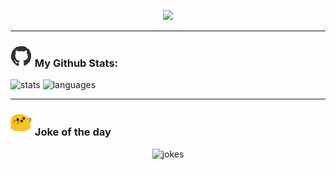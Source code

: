 <!-- Hello: https://github.com/denvercoder1/readme-typing-svg -->
<p align="center">
  <img src="https://readme-typing-svg.herokuapp.com?size=28&lines=Hi%2C%20I%27m%20Vicky%20Nguyen%20👋">
</p>

---
<!-- Stats: https://github.com/anuraghazra/github-readme-stats -->
### <img src='assets/github.gif' width="35"> My Github Stats:

<!-- <img alt="stats" src="https://github-readme-stats.vercel.app/api?username=iamvickynguyen&count_private=true&include_all_commits=true&show_icons=true&theme=default">
<img alt="languages" src="https://github-readme-stats.vercel.app/api/top-langs/?username=iamvickynguyen&langs_count=10&count_private=true&hide=html,css&hide_langs_below=0.09&theme=default&layout=compact"> -->

<img alt="stats" src="https://github-readme-stats-git-masterrstaa-rickstaa.vercel.app/api?username=iamvickynguyen&count_private=true&include_all_commits=true&show_icons=true&theme=default">
<img alt="languages" src="https://github-readme-stats-git-masterrstaa-rickstaa.vercel.app/api/top-langs/?username=iamvickynguyen&langs_count=10&count_private=true&hide=html,css,jupyter%20notebook&hide_langs_below=0.09&theme=default&layout=compact&exclude_repo=TakeTheWheelJesus">

---
<!-- Jokes: https://github.com/ABSphreak/readme-jokes -->
### <img src="assets/party_blob.gif" width="35"> Joke of the day

<p align="center">
  <img alt="jokes" width=75% src="https://readme-jokes.vercel.app/api?theme=algolia" />
</p>
